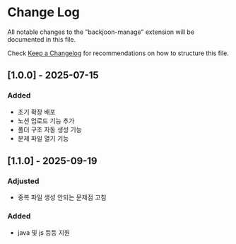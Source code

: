 # Change Log

All notable changes to the "backjoon-manage" extension will be documented in this file.

Check [Keep a Changelog](http://keepachangelog.com/) for recommendations on how to structure this file.

## [1.0.0] - 2025-07-15
### Added
- 초기 확장 배포
- 노션 업로드 기능 추가
- 폴더 구조 자동 생성 기능
- 문제 파일 열기 기능

## [1.1.0] - 2025-09-19
### Adjusted
- 중복 파일 생성 안되는 문제점 고침

### Added
- java 및 js 등등 지원
